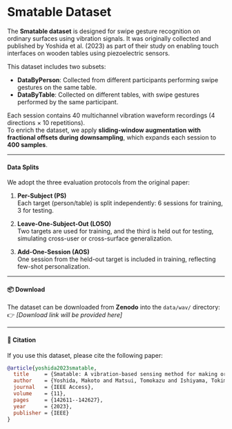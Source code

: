 # Smatable Dataset

The **Smatable dataset** is designed for swipe gesture recognition on ordinary surfaces using vibration signals. It was originally collected and published by Yoshida et al. (2023) as part of their study on enabling touch interfaces on wooden tables using piezoelectric sensors.

This dataset includes two subsets:

- **DataByPerson**: Collected from different participants performing swipe gestures on the same table.  
- **DataByTable**: Collected on different tables, with swipe gestures performed by the same participant.  

Each session contains 40 multichannel vibration waveform recordings (4 directions × 10 repetitions).  
To enrich the dataset, we apply **sliding-window augmentation with fractional offsets during downsampling**, which expands each session to **400 samples**.

---

####  Data Splits

We adopt the three evaluation protocols from the original paper:

1. **Per-Subject (PS)**  
   Each target (person/table) is split independently: 6 sessions for training, 3 for testing.

2. **Leave-One-Subject-Out (LOSO)**  
   Two targets are used for training, and the third is held out for testing, simulating cross-user or cross-surface generalization.

3. **Add-One-Session (AOS)**  
   One session from the held-out target is included in training, reflecting few-shot personalization.

---

####  📦 Download

The dataset can be downloaded from **Zenodo** into the `data/wav/` directory:  
👉 _[Download link will be provided here]_  

---

####  📄 Citation

If you use this dataset, please cite the following paper:

```bibtex
@article{yoshida2023smatable,
  title     = {Smatable: A vibration-based sensing method for making ordinary tables touch-interfaces},
  author    = {Yoshida, Makoto and Matsui, Tomokazu and Ishiyama, Tokimune and Fujimoto, Manato and Suwa, Hirohiko and Yasumoto, Keiichi},
  journal   = {IEEE Access},
  volume    = {11},
  pages     = {142611--142627},
  year      = {2023},
  publisher = {IEEE}
}
```